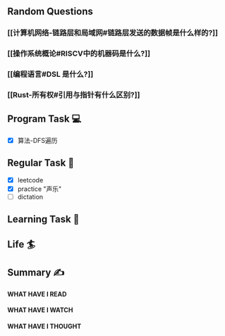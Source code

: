 ## Random Questions
### [[计算机网络-链路层和局域网#链路层发送的数据帧是什么样的?]]

### [[操作系统概论#RISCV中的机器码是什么?]]

### [[编程语言#DSL 是什么?]]

### [[Rust-所有权#引用与指针有什么区别?]]



## Program Task  💻
- [x] 算法-DFS遍历

## Regular Task  🤡
- [x] leetcode
- [x] practice "声乐"
- [ ] dictation

## Learning Task 🎯

## Life 🏄

## Summary ✍
####  WHAT HAVE I READ

#### WHAT HAVE I WATCH

#### WHAT HAVE I THOUGHT
